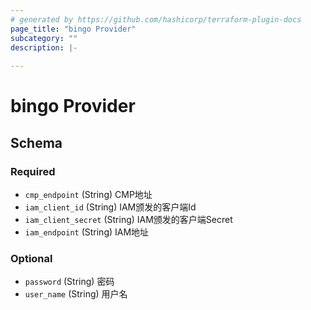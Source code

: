 ```yaml
---
# generated by https://github.com/hashicorp/terraform-plugin-docs
page_title: "bingo Provider"
subcategory: ""
description: |-
  
---
```


# bingo Provider





<!-- schema generated by tfplugindocs -->
## Schema

### Required

- `cmp_endpoint` (String) CMP地址
- `iam_client_id` (String) IAM颁发的客户端Id
- `iam_client_secret` (String) IAM颁发的客户端Secret
- `iam_endpoint` (String) IAM地址

### Optional

- `password` (String) 密码
- `user_name` (String) 用户名
